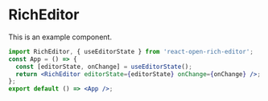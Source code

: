 # RichEditor

This is an example component.

```jsx
import RichEditor, { useEditorState } from 'react-open-rich-editor';
const App = () => {
  const [editorState, onChange] = useEditorState();
  return <RichEditor editorState={editorState} onChange={onChange} />;
};
export default () => <App />;
```

<!-- ```jsx

const App = ()=>{

    return (
        <RichEditorDefaultContext>

            <RichEditor/>
        </RichEditorDefaultContext>
    )

}
export default ()=><App/>
``` -->
